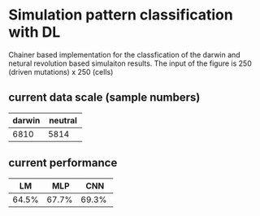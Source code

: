 # Simulation pattern classification with DL

Chainer based implementation for the classfication of the darwin and netural revolution based simulaiton results.
The input of the figure is 250 (driven mutations) x 250 (cells)


## current data scale (sample numbers)
| darwin | neutral |
|--------|---------|
| 6810   | 5814    |


## current performance

| LM |  MLP | CNN|
|----|------|----|
| 64.5% | 67.7% | 69.3%  |
